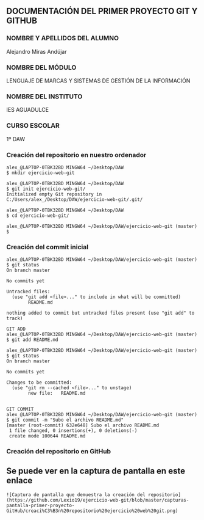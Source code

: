 ## DOCUMENTACIÓN DEL PRIMER PROYECTO GIT Y GITHUB

### NOMBRE Y APELLIDOS DEL ALUMNO
Alejandro Miras Andújar

### NOMBRE DEL MÓDULO
LENGUAJE DE MARCAS Y SISTEMAS DE GESTIÓN DE LA INFORMACIÓN

### NOMBRE DEL INSTITUTO
IES AGUADULCE

### CURSO ESCOLAR
1º DAW

### Creación del repositorio en nuestro ordenador

~~~
alex_@LAPTOP-0TBK32BD MINGW64 ~/Desktop/DAW
$ mkdir ejercicio-web-git

alex_@LAPTOP-0TBK32BD MINGW64 ~/Desktop/DAW
$ git init ejercicio-web-git/
Initialized empty Git repository in C:/Users/alex_/Desktop/DAW/ejercicio-web-git/.git/

alex_@LAPTOP-0TBK32BD MINGW64 ~/Desktop/DAW
$ cd ejercicio-web-git/

alex_@LAPTOP-0TBK32BD MINGW64 ~/Desktop/DAW/ejercicio-web-git (master)
$

~~~

### Creación del commit inicial 
~~~
alex_@LAPTOP-0TBK32BD MINGW64 ~/Desktop/DAW/ejercicio-web-git (master)
$ git status
On branch master

No commits yet

Untracked files:
  (use "git add <file>..." to include in what will be committed)
        README.md

nothing added to commit but untracked files present (use "git add" to track)

GIT ADD
alex_@LAPTOP-0TBK32BD MINGW64 ~/Desktop/DAW/ejercicio-web-git (master)
$ git add README.md

alex_@LAPTOP-0TBK32BD MINGW64 ~/Desktop/DAW/ejercicio-web-git (master)
$ git status
On branch master

No commits yet

Changes to be committed:
  (use "git rm --cached <file>..." to unstage)
        new file:   README.md


GIT COMMIT
alex_@LAPTOP-0TBK32BD MINGW64 ~/Desktop/DAW/ejercicio-web-git (master)
$ git commit -m "Subo el archivo README.md"
[master (root-commit) 632e648] Subo el archivo README.md
 1 file changed, 0 insertions(+), 0 deletions(-)
 create mode 100644 README.md

~~~

### Creación del repositorio en GitHub

## Se puede ver en la captura de pantalla en este enlace
~~~
![Captura de pantalla que demuestra la creación del repositorio](https://github.com/Lexio19/ejercicio-web-git/blob/master/capturas-pantalla-primer-proyecto-GitHub/creaci%C3%B3n%20repositorio%20ejercicio%20web%20git.png)
~~~


